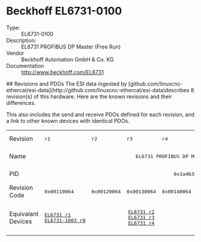 #  Beckhoff EL6731-0100

<dl>
  <dt>Type:</dt><dd>EL6731-0100</dd>
  <dt>Description:</dt><dd>EL6731 PROFIBUS DP Master (Free Run)</dd>
  <dt>Vendor</dt><dd>Beckhoff Automation GmbH & Co. KG</dd>
  <dt>Documentation</dt><dd><a href="http://www.beckhoff.com/EL6731">http://www.beckhoff.com/EL6731</a></dd>
</dl>
## Revisions and PDOs
The ESI data ingested by [github.com/linuxcnc-ethercat/esi-data](http://github.com/linuxcnc-ethercat/esi-data)describes 8 revision(s) of this hardware.  Here are the known revisions and their differences.

This also includes the send and receive PDOs defined for each revision, and a link to other known devices with identical PDOs.

<table>
<tr >
<td class="first">Revision</td>
<td ><pre>r1</pre></td>
<td ><pre>r2</pre></td>
<td ><pre>r3</pre></td>
<td ><pre>r4</pre></td>
<td ><pre>r5</pre></td>
<td ><pre>r6</pre></td>
<td ><pre>r7</pre></td>
<td ><pre>r9</pre></td>
</tr>
<tr >
<td class="first">Name</td>
<td  colspan=8 align="center"><pre>EL6731 PROFIBUS DP Master (Free Run)</pre></td>
</tr>
<tr >
<td class="first">PID</td>
<td  colspan=8 align="center"><pre>0x1a4b3052</pre></td>
</tr>
<tr >
<td class="first">Revision Code</td>
<td ><pre>0x00110064</pre></td>
<td ><pre>0x00120064</pre></td>
<td ><pre>0x00130064</pre></td>
<td ><pre>0x00140064</pre></td>
<td ><pre>0x00150064</pre></td>
<td ><pre>0x00160064</pre></td>
<td ><pre>0x00170064</pre></td>
<td ><pre>0x00190064</pre></td>
</tr>
<tr >
<td class="first">Equivalant Devices</td>
<td ><pre><a href="EL6731">EL6731 r1</a><br/><a href="EL6731-1003">EL6731-1003 r0</a></pre></td>
<td  colspan=3 align="center"><pre><a href="EL6731">EL6731 r2</a><br/><a href="EL6731">EL6731 r3</a><br/><a href="EL6731">EL6731 r4</a></pre></td>
<td  colspan=4 align="center"><pre><a href="EL6731">EL6731 r5</a><br/><a href="EL6731">EL6731 r6</a><br/><a href="EL6731">EL6731 r7</a><br/><a href="EL6731">EL6731 r9</a></pre></td>
</tr>
</table>
